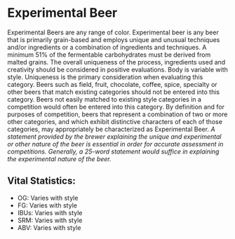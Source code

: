 # Experimental Beer

Experimental Beers are any range of color. Experimental beer is any beer that is primarily grain-based and employs unique and unusual techniques and/or ingredients or a combination of ingredients and techniques. A minimum 51% of the fermentable carbohydrates must be derived from malted grains. The overall uniqueness of the process, ingredients used and creativity should be considered in positive evaluations. Body is variable with style. Uniqueness is the primary consideration when evaluating this category. Beers such as field, fruit, chocolate, coffee, spice, specialty or other beers that match existing categories should not be entered into this category. Beers not easily matched to existing style categories in a competition would often be entered into this category. By definition and for purposes of competition, beers that represent a combination of two or more other categories, and which exhibit distinctive characters of each of those categories, may appropriately be characterized as Experimental Beer. _A statement provided by the brewer explaining the unique and experimental or other nature of the beer is essential in order for accurate assessment in competitions. Generally, a 25-word statement would suffice in explaining the experimental nature of the beer._ 

## Vital Statistics:

- OG: Varies with style 
- FG: Varies with style 
- IBUs: Varies with style 
- SRM: Varies with style 
- ABV: Varies with style 